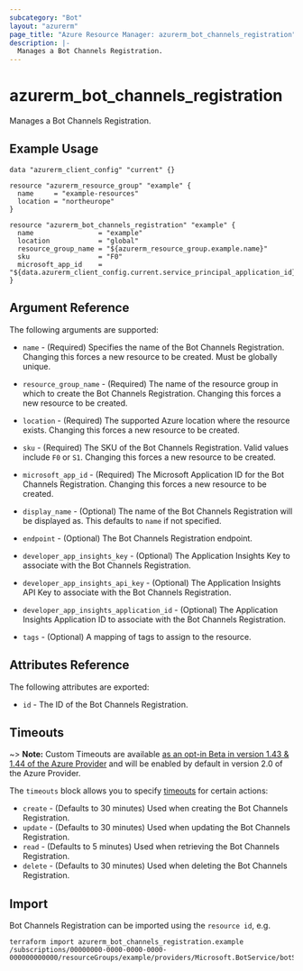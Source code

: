 ```yaml
---
subcategory: "Bot"
layout: "azurerm"
page_title: "Azure Resource Manager: azurerm_bot_channels_registration"
description: |-
  Manages a Bot Channels Registration.
---
```


# azurerm_bot_channels_registration

Manages a Bot Channels Registration.

## Example Usage

```hcl
data "azurerm_client_config" "current" {}

resource "azurerm_resource_group" "example" {
  name     = "example-resources"
  location = "northeurope"
}

resource "azurerm_bot_channels_registration" "example" {
  name                = "example"
  location            = "global"
  resource_group_name = "${azurerm_resource_group.example.name}"
  sku                 = "F0"
  microsoft_app_id    = "${data.azurerm_client_config.current.service_principal_application_id}"
}
```

## Argument Reference

The following arguments are supported:

* `name` - (Required) Specifies the name of the Bot Channels Registration. Changing this forces a new resource to be created. Must be globally unique.

* `resource_group_name` - (Required) The name of the resource group in which to create the Bot Channels Registration. Changing this forces a new resource to be created.

* `location` - (Required) The supported Azure location where the resource exists. Changing this forces a new resource to be created.

* `sku` - (Required) The SKU of the Bot Channels Registration. Valid values include `F0` or `S1`. Changing this forces a new resource to be created.

* `microsoft_app_id` - (Required) The Microsoft Application ID for the Bot Channels Registration. Changing this forces a new resource to be created.

* `display_name` - (Optional) The name of the Bot Channels Registration will be displayed as. This defaults to `name` if not specified.

* `endpoint` - (Optional) The Bot Channels Registration endpoint.

* `developer_app_insights_key` - (Optional) The Application Insights Key to associate with the Bot Channels Registration.

* `developer_app_insights_api_key` - (Optional) The Application Insights API Key to associate with the Bot Channels Registration.

* `developer_app_insights_application_id` - (Optional) The Application Insights Application ID to associate with the Bot Channels Registration.

* `tags` - (Optional) A mapping of tags to assign to the resource.


## Attributes Reference

The following attributes are exported:

* `id` - The ID of the Bot Channels Registration.

## Timeouts

~> **Note:** Custom Timeouts are available [as an opt-in Beta in version 1.43 & 1.44 of the Azure Provider](/docs/providers/azurerm/guides/2.0-beta.html) and will be enabled by default in version 2.0 of the Azure Provider.

The `timeouts` block allows you to specify [timeouts](https://www.terraform.io/docs/configuration/resources.html#timeouts) for certain actions:

* `create` - (Defaults to 30 minutes) Used when creating the Bot Channels Registration.
* `update` - (Defaults to 30 minutes) Used when updating the Bot Channels Registration.
* `read` - (Defaults to 5 minutes) Used when retrieving the Bot Channels Registration.
* `delete` - (Defaults to 30 minutes) Used when deleting the Bot Channels Registration.

## Import

Bot Channels Registration can be imported using the `resource id`, e.g.

```shell
terraform import azurerm_bot_channels_registration.example /subscriptions/00000000-0000-0000-0000-000000000000/resourceGroups/example/providers/Microsoft.BotService/botServices/example
```
